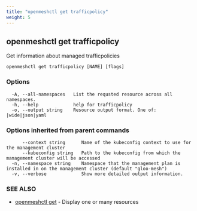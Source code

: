 ```yaml
---
title: "openmeshctl get trafficpolicy"
weight: 5
---
```

## openmeshctl get trafficpolicy

Get information about managed trafficpolicies

```
openmeshctl get trafficpolicy [NAME] [flags]
```

### Options

```
  -A, --all-namespaces   List the requsted resource across all namespaces.
  -h, --help             help for trafficpolicy
  -o, --output string    Resource output format. One of: |wide|json|yaml
```

### Options inherited from parent commands

```
      --context string      Name of the kubeconfig context to use for the management cluster
      --kubeconfig string   Path to the kubeconfig from which the management cluster will be accessed
  -n, --namespace string    Namespace that the management plan is installed in on the management cluster (default "gloo-mesh")
  -v, --verbose             Show more detailed output information.
```

### SEE ALSO

* [openmeshctl get](../openmeshctl_get)	 - Display one or many resources

